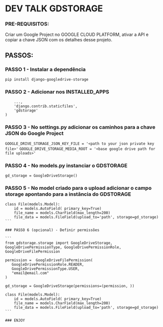 # DEV TALK GDSTORAGE

### PRE-REQUISITOS:

Criar um Google Project no GOOGLE CLOUD PLATFORM, ativar a API e copiar a chave JSON com os detalhes desse projeto.


## PASSOS:

### PASSO 1 - Instalar a dependência

```pip install django-googledrive-storage```

### PASSO 2 - Adicionar nos INSTALLED_APPS

```INSTALLED_APPS = (
    ...,
    'django.contrib.staticfiles',
    'gdstorage'
)
```

### PASSO 3 - No settings.py adicionar os caminhos para a chave JSON do Google Project

```GOOGLE_DRIVE_STORAGE_JSON_KEY_FILE = '<path to your json private key file>'```
```GOOGLE_DRIVE_STORAGE_MEDIA_ROOT = '<base google drive path for file uploads>'```


### PASSO 4 - No models.py instanciar o GDSTORAGE

```gd_storage = GoogleDriveStorage()```

### PASSO 5 - No model criado para o upload adicionar o campo storage apontando para a instância do GDSTORAGE

````
class File(models.Model):
    id = models.AutoField( primary_key=True)
    file_name = models.CharField(max_length=200)
    file_data = models.FileField(upload_to='path', storage=gd_storage)
```

### PASSO 6 (opcional) - Definir permissões

```
from gdstorage.storage import GoogleDriveStorage, GoogleDrivePermissionType, GoogleDrivePermissionRole, GoogleDriveFilePermission

permission =  GoogleDriveFilePermission(
   GoogleDrivePermissionRole.READER,
   GoogleDrivePermissionType.USER,
   "email@email.com"
)

gd_storage = GoogleDriveStorage(permissions=(permission, ))

class File(models.Model):
    id = models.AutoField( primary_key=True)
    file_name = models.CharField(max_length=200)
    file_data = models.FileField(upload_to='path', storage=gd_storage)
```

### ENJOY
